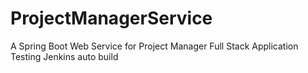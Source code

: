 # ProjectManagerService
 A Spring Boot Web Service for Project Manager Full Stack Application
 Testing Jenkins auto build
